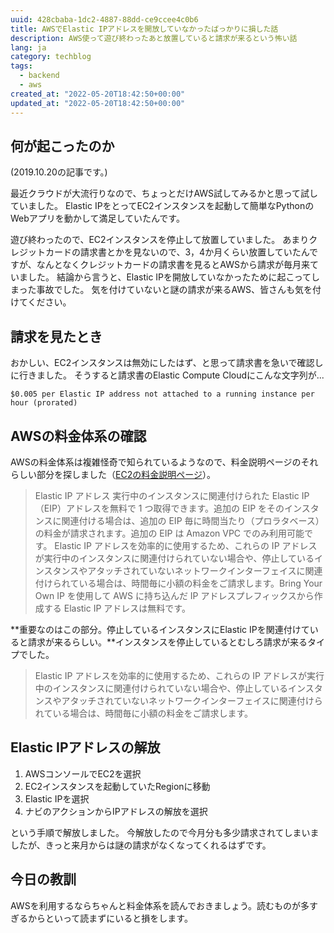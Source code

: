 ```yaml
---
uuid: 428cbaba-1dc2-4887-88dd-ce9ccee4c0b6
title: AWSでElastic IPアドレスを開放していなかったばっかりに損した話
description: AWS使って遊び終わったあと放置していると請求が来るという怖い話
lang: ja
category: techblog
tags:
  - backend
  - aws
created_at: "2022-05-20T18:42:50+00:00"
updated_at: "2022-05-20T18:42:50+00:00"
---
```


## 何が起こったのか

(2019.10.20の記事です。)

最近クラウドが大流行りなので、ちょっとだけAWS試してみるかと思って試していました。
Elastic IPをとってEC2インスタンスを起動して簡単なPythonのWebアプリを動かして満足していたんです。

遊び終わったので、EC2インスタンスを停止して放置していました。
あまりクレジットカードの請求書とかを見ないので、3，4か月くらい放置していたんですが、なんとなくクレジットカードの請求書を見るとAWSから請求が毎月来ていました。
結論から言うと、Elastic IPを開放していなかったために起こってしまった事故でした。
気を付けていないと謎の請求が来るAWS、皆さんも気を付けてください。

## 請求を見たとき

おかしい、EC2インスタンスは無効にしたはず、と思って請求書を急いで確認しに行きました。
そうすると請求書のElastic Compute Cloudにこんな文字列が...

```
$0.005 per Elastic IP address not attached to a running instance per hour (prorated)
```

## AWSの料金体系の確認

AWSの料金体系は複雑怪奇で知られているようなので、料金説明ページのそれらしい部分を探しました（[EC2の料金説明ページ](https://aws.amazon.com/jp/ec2/pricing/on-demand/)）。

> Elastic IP アドレス
> 実行中のインスタンスに関連付けられた Elastic IP（EIP）アドレスを無料で 1 つ取得できます。追加の EIP をそのインスタンスに関連付ける場合は、追加の EIP 毎に時間当たり（プロラタベース）の料金が請求されます。追加の EIP は Amazon VPC でのみ利用可能です。
> Elastic IP アドレスを効率的に使用するため、これらの IP アドレスが実行中のインスタンスに関連付けられていない場合や、停止しているインスタンスやアタッチされていないネットワークインターフェイスに関連付けられている場合は、時間毎に小額の料金をご請求します。Bring Your Own IP を使用して AWS に持ち込んだ IP アドレスプレフィックスから作成する Elastic IP アドレスは無料です。

**重要なのはこの部分。停止しているインスタンスにElastic IPを関連付けていると請求が来るらしい。**インスタンスを停止しているとむしろ請求が来るタイプでした。

> Elastic IP アドレスを効率的に使用するため、これらの IP アドレスが実行中のインスタンスに関連付けられていない場合や、停止しているインスタンスやアタッチされていないネットワークインターフェイスに関連付けられている場合は、時間毎に小額の料金をご請求します。

## Elastic IPアドレスの解放

1. AWSコンソールでEC2を選択
2. EC2インスタンスを起動していたRegionに移動
3. Elastic IPを選択
4. ナビのアクションからIPアドレスの解放を選択

という手順で解放しました。
今解放したので今月分も多少請求されてしまいましたが、きっと来月からは謎の請求がなくなってくれるはずです。

## 今日の教訓

AWSを利用するならちゃんと料金体系を読んでおきましょう。読むものが多すぎるからといって読まずにいると損をします。
